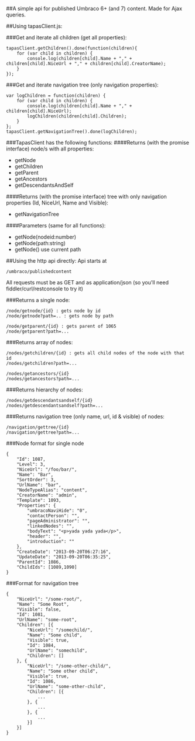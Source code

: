 ﻿##A simple api for published Umbraco 6+ (and 7) content. Made for Ajax queries.

##Using tapasClient.js:

###Get and iterate all children (get all properties):

	tapasClient.getChildren().done(function(children){
		for (var child in children) {
			console.log(children[child].Name + "," + children[child].NiceUrl + "," + children[child].CreatorName);
		}
	});

###Get and iterate navigation tree (only navigation properties):

    var logChildren = function(children) {
		for (var child in children) {
			console.log(children[child].Name + "," + children[child].NiceUrl);
			logChildren(children[child].Children);
		}
	};
	tapasClient.getNavigationTree().done(logChildren);


###TapasClient has the following functions:
####Returns (with the promise interface) node/s with all properties:
* getNode
* getChildren
* getParent
* getAncestors
* getDescendantsAndSelf

####Returns (with the promise interface) tree with only navigation properties (Id, NiceUrl, Name and Visible):
* getNavigationTree

####Parameters (same for all functions):
* getNode(nodeid:number)
* getNode(path:string)
* getNode() use current path

##Using the http api directly:
Api starts at 

	/umbraco/publishedcontent

All requests must be as GET and as application/json (so you'll need fiddler/curl/restconsole to try it)

###Returns a single node:

	/node/getnode/{id} : gets node by id
	/node/getnode?path=.. : gets node by path

	/node/getparent/{id} : gets parent of 1065
	/node/getparent?path=...

###Returns array of nodes:

	/nodes/getchildren/{id} : gets all child nodes of the node with that id 
	/nodes/getchildren?path=...

	/nodes/getancestors/{id}
	/nodes/getancestors?path=...


###Returns hierarchy of nodes:

	/nodes/getdescendantsandself/{id}
	/nodes/getdescendantsandself?path=...


###Returns navigation tree (only name, url, id & visible) of nodes:

	/navigation/gettree/{id}
	/navigation/gettree?path=...


###Node format for single node

	{
		"Id": 1087,
		"Level": 3,
		"NiceUrl": "/foo/bar/",
		"Name": "Bar",
		"SortOrder": 3,
		"UrlName": "bar",
		"NodeTypeAlias": "content",
		"CreatorName": "admin",
		"Template": 1093,
		"Properties": {
			"umbracoNaviHide": "0",
			"contactPerson": "",
			"pageAdministrator": "",
			"linkedNodes": "",
			"bodyText": "<p>yada yada yada</p>",
			"header": "",
			"introduction": ""
		},
		"CreateDate": "2013-09-20T06:27:16",
		"UpdateDate": "2013-09-20T06:35:25",
		"ParentId": 1086,
		"ChildIds": [1089,1090]
	}

###Format for navigation tree

	{
		"NiceUrl": "/some-root/",
		"Name": "Some Root",
		"Visible": false,
		"Id": 1081,
		"UrlName": "some-root",
		"Children": [{
			"NiceUrl": "/somechild/",
			"Name": "Some child",
			"Visible": true,
			"Id": 1084,
			"UrlName": "somechild",
			"Children": []
		}, {
			"NiceUrl": "/some-other-child/",
			"Name": "Some other child",
			"Visible": true,
			"Id": 1086,
			"UrlName": "some-other-child",
			"Children": [{
				...
			}, {
				...
			}, {
				...
			}]
		}]
	}
